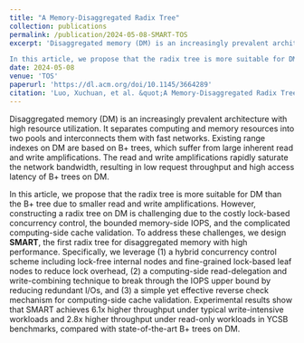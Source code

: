 ```yaml
---
title: "A Memory-Disaggregated Radix Tree"
collection: publications
permalink: /publication/2024-05-08-SMART-TOS
excerpt: 'Disaggregated memory (DM) is an increasingly prevalent architecture with high resource utilization. It separates computing and memory resources into two pools and interconnects them with fast networks. Existing range indexes on DM are based on B+ trees, which suffer from large inherent read and write amplifications. The read and write amplifications rapidly saturate the network bandwidth, resulting in low request throughput and high access latency of B+ trees on DM.

In this article, we propose that the radix tree is more suitable for DM than the B+ tree due to smaller read and write amplifications. However, constructing a radix tree on DM is challenging due to the costly lock-based concurrency control, the bounded memory-side IOPS, and the complicated computing-side cache validation. To address these challenges, we design <strong>SMART</strong>, the first radix tree for disaggregated memory with high performance. Specifically, we leverage (1) a hybrid concurrency control scheme including lock-free internal nodes and fine-grained lock-based leaf nodes to reduce lock overhead, (2) a computing-side read-delegation and write-combining technique to break through the IOPS upper bound by reducing redundant I/Os, and (3) a simple yet effective reverse check mechanism for computing-side cache validation. Experimental results show that SMART achieves 6.1x higher throughput under typical write-intensive workloads and 2.8x higher throughput under read-only workloads in YCSB benchmarks, compared with state-of-the-art B+ trees on DM.'
date: 2024-05-08
venue: 'TOS'
paperurl: 'https://dl.acm.org/doi/10.1145/3664289'
citation: 'Luo, Xuchuan, et al. &quot;A Memory-Disaggregated Radix Tree.&quot; ACM Transactions on Storage (TOS). 2024.'
---
```

Disaggregated memory (DM) is an increasingly prevalent architecture with high resource utilization. It separates computing and memory resources into two pools and interconnects them with fast networks. Existing range indexes on DM are based on B+ trees, which suffer from large inherent read and write amplifications. The read and write amplifications rapidly saturate the network bandwidth, resulting in low request throughput and high access latency of B+ trees on DM.

In this article, we propose that the radix tree is more suitable for DM than the B+ tree due to smaller read and write amplifications. However, constructing a radix tree on DM is challenging due to the costly lock-based concurrency control, the bounded memory-side IOPS, and the complicated computing-side cache validation. To address these challenges, we design <strong>SMART</strong>, the first radix tree for disaggregated memory with high performance. Specifically, we leverage (1) a hybrid concurrency control scheme including lock-free internal nodes and fine-grained lock-based leaf nodes to reduce lock overhead, (2) a computing-side read-delegation and write-combining technique to break through the IOPS upper bound by reducing redundant I/Os, and (3) a simple yet effective reverse check mechanism for computing-side cache validation. Experimental results show that SMART achieves 6.1x higher throughput under typical write-intensive workloads and 2.8x higher throughput under read-only workloads in YCSB benchmarks, compared with state-of-the-art B+ trees on DM.

